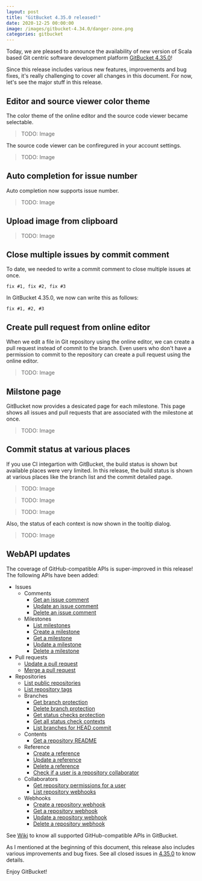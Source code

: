 ```yaml
---
layout: post
title: "GitBucket 4.35.0 released!"
date: 2020-12-25 00:00:00
image: /images/gitbucket-4.34.0/danger-zone.png
categories: gitbucket
---
```


Today, we are pleased to announce the availability of new version of Scala based Git centric software development platform [GitBucket 4.35.0](https://github.com/gitbucket/gitbucket/releases/tag/4.35.0)!

Since this release includes various new features, improvements and bug fixes, it's really challenging to cover all changes in this document. For now, let's see the major stuff in this release.

## Editor and source viewer color theme

The color theme of the online editor and the source code viewer became selectable.

> TODO: Image

The source code viewer can be confiregured in your account settings.

> TODO: Image

## Auto completion for issue number

Auto completion now supports issue number.

> TODO: Image

## Upload image from clipboard

> TODO: Image

## Close multiple issues by commit comment

To date, we needed to write a commit comment to close multiple issues at once.

```
fix #1, fix #2, fix #3
```

In GitBucket 4.35.0, we now can write this as follows:

```
fix #1, #2, #3
```

## Create pull request from online editor

When we edit a file in Git repository using the online editor, we can create a pull request instead of commit to the branch. Even users who don't have a permission to commit to the repository can create a pull request using the online editor.

> TODO: Image

## Milstone page

GitBucket now provides a desicated page for each milestone. This page shows all issues and pull requests that are associated with the milestone at once.

> TODO: Image

## Commit status at various places

If you use CI integartion with GitBucket, the build status is shown but available places were very limited. In this release, the build status is shown at various places like the branch list and the commit detailed page.

> TODO: Image

> TODO: Image

> TODO: Image

Also, the status of each context is now shown in the tooltip dialog.

> TODO: Image

## WebAPI updates

The coverage of GitHub-compatible APIs is super-improved in this release! The following APIs have been added:

- Issues
  - Comments
    - [Get an issue comment]()
    - [Update an issue comment]()
    - [Delete an issue comment]()
  - Milestones
    - [List milestones]()
    - [Create a milestone]()
    - [Get a milestone]()
    - [Update a milestone]()
    - [Delete a milestone]()
- Pull requests
  - [Update a pull request]()
  - [Merge a pull request]()
- Repositories
  - [List public repositories]()
  - [List repository tags]()
  - Branches
    - [Get branch protection]()
    - [Delete branch protection]()
    - [Get status checks protection]()
    - [Get all status check contexts]()
    - [List branches for HEAD commit]()
  - Contents
    - [Get a repository README]()
  - Reference
    - [Create a reference]()
    - [Update a reference]()
    - [Delete a reference]()
    - [Check if a user is a repository collaborator]()
  - Collaborators
    - [Get repository permissions for a user]()
    - [List repository webhooks]()
  - Webhooks
    - [Create a repository webhook]()
    - [Get a repository webhook]()
    - [Update a repository webhook]()
    - [Delete a repository webhook]()

See [Wiki](https://github.com/gitbucket/gitbucket/wiki/API-WebHook) to know all supported GitHub-compatible APIs in GitBucket.

As I mentioned at the beginning of this document, this release also includes various improvements and bug fixes. See all closed issues in [4.35.0](https://github.com/gitbucket/gitbucket/issues?q=is%3Aclosed+milestone%3A4.35.0) to know details.

Enjoy GitBucket!
